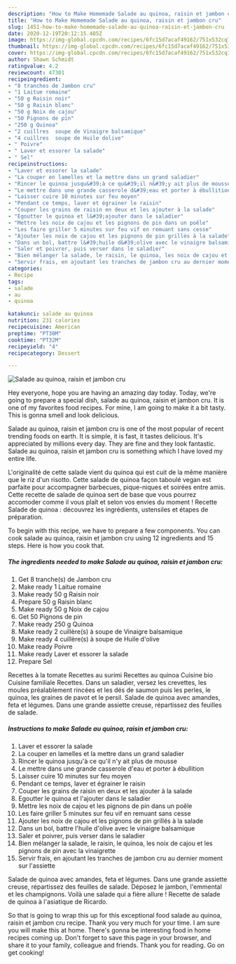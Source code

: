 ```yaml
---
description: "How to Make Homemade Salade au quinoa, raisin et jambon cru"
title: "How to Make Homemade Salade au quinoa, raisin et jambon cru"
slug: 1451-how-to-make-homemade-salade-au-quinoa-raisin-et-jambon-cru
date: 2020-12-19T20:12:15.485Z
image: https://img-global.cpcdn.com/recipes/6fc15d7acaf49162/751x532cq70/salade-au-quinoa-raisin-et-jambon-cru-photo-principale-de-la-recette.jpg
thumbnail: https://img-global.cpcdn.com/recipes/6fc15d7acaf49162/751x532cq70/salade-au-quinoa-raisin-et-jambon-cru-photo-principale-de-la-recette.jpg
cover: https://img-global.cpcdn.com/recipes/6fc15d7acaf49162/751x532cq70/salade-au-quinoa-raisin-et-jambon-cru-photo-principale-de-la-recette.jpg
author: Shawn Schmidt
ratingvalue: 4.2
reviewcount: 47301
recipeingredient:
- "8 tranches de Jambon cru"
- "1 Laitue romaine"
- "50 g Raisin noir"
- "50 g Raisin blanc"
- "50 g Noix de cajou"
- "50 Pignons de pin"
- "250 g Quinoa"
- "2 cuillres  soupe de Vinaigre balsamique"
- "4 cuillres  soupe de Huile dolive"
- " Poivre"
- " Laver et essorer la salade"
- " Sel"
recipeinstructions:
- "Laver et essorer la salade"
- "La couper en lamelles et la mettre dans un grand saladier"
- "Rincer le quinoa jusqu&#39;à ce qu&#39;il n&#39;y ait plus de mousse"
- "Le mettre dans une grande casserole d&#39;eau et porter à ébullition"
- "Laisser cuire 10 minutes sur feu moyen"
- "Pendant ce temps, laver et égrainer le raisin"
- "Couper les grains de raisin en deux et les ajouter à la salade"
- "Egoutter le quinoa et l&#39;ajouter dans le saladier"
- "Mettre les noix de cajou et les pignons de pin dans un poêle"
- "Les faire griller 5 minutes sur feu vif en remuant sans cesse"
- "Ajouter les noix de cajou et les pignons de pin grillés à la salade"
- "Dans un bol, battre l&#39;huile d&#39;olive avec le vinaigre balsamique"
- "Saler et poivrer, puis verser dans le saladier"
- "Bien mélanger la salade, le raisin, le quinoa, les noix de cajou et les pignons de pin avec la vinaigrette"
- "Servir frais, en ajoutant les tranches de jambon cru au dernier moment sur l&#39;assiette"
categories:
- Recipe
tags:
- salade
- au
- quinoa

katakunci: salade au quinoa 
nutrition: 231 calories
recipecuisine: American
preptime: "PT30M"
cooktime: "PT32M"
recipeyield: "4"
recipecategory: Dessert

---
```



![Salade au quinoa, raisin et jambon cru](https://img-global.cpcdn.com/recipes/6fc15d7acaf49162/751x532cq70/salade-au-quinoa-raisin-et-jambon-cru-photo-principale-de-la-recette.jpg)

Hey everyone, hope you are having an amazing day today. Today, we're going to prepare a special dish, salade au quinoa, raisin et jambon cru. It is one of my favorites food recipes. For mine, I am going to make it a bit tasty. This is gonna smell and look delicious.

Salade au quinoa, raisin et jambon cru is one of the most popular of recent trending foods on earth. It is simple, it is fast, it tastes delicious. It's appreciated by millions every day. They are fine and they look fantastic. Salade au quinoa, raisin et jambon cru is something which I have loved my entire life.

L&#39;originalité de cette salade vient du quinoa qui est cuit de la même manière que le riz d&#39;un risotto. Cette salade de quinoa façon taboulé vegan est parfaite pour accompagner barbecues, pique-niques et soirées entre amis. Cette recette de salade de quinoa sert de base que vous pourrez accomoder comme il vous plaît et selon vos envies du moment ! Recette Salade de quinoa : découvrez les ingrédients, ustensiles et étapes de préparation.


To begin with this recipe, we have to prepare a few components. You can cook salade au quinoa, raisin et jambon cru using 12 ingredients and 15 steps. Here is how you cook that.

<!--inarticleads1-->

##### The ingredients needed to make Salade au quinoa, raisin et jambon cru:

1. Get 8 tranche(s) de Jambon cru
1. Make ready 1 Laitue romaine
1. Make ready 50 g Raisin noir
1. Prepare 50 g Raisin blanc
1. Make ready 50 g Noix de cajou
1. Get 50 Pignons de pin
1. Make ready 250 g Quinoa
1. Make ready 2 cuillère(s) à soupe de Vinaigre balsamique
1. Make ready 4 cuillère(s) à soupe de Huile d&#39;olive
1. Make ready  Poivre
1. Make ready  Laver et essorer la salade
1. Prepare  Sel


Recettes à la tomate Recettes au surimi Recettes au quinoa Cuisine bio Cuisine familiale Recettes. Dans un saladier, versez les crevettes, les moules préalablement rincées et les dés de saumon puis les perles, le quinoa, les graines de pavot et le persil. Salade de quinoa avec amandes, feta et légumes. Dans une grande assiette creuse, répartissez des feuilles de salade. 

<!--inarticleads2-->

##### Instructions to make Salade au quinoa, raisin et jambon cru:

1. Laver et essorer la salade
1. La couper en lamelles et la mettre dans un grand saladier
1. Rincer le quinoa jusqu&#39;à ce qu&#39;il n&#39;y ait plus de mousse
1. Le mettre dans une grande casserole d&#39;eau et porter à ébullition
1. Laisser cuire 10 minutes sur feu moyen
1. Pendant ce temps, laver et égrainer le raisin
1. Couper les grains de raisin en deux et les ajouter à la salade
1. Egoutter le quinoa et l&#39;ajouter dans le saladier
1. Mettre les noix de cajou et les pignons de pin dans un poêle
1. Les faire griller 5 minutes sur feu vif en remuant sans cesse
1. Ajouter les noix de cajou et les pignons de pin grillés à la salade
1. Dans un bol, battre l&#39;huile d&#39;olive avec le vinaigre balsamique
1. Saler et poivrer, puis verser dans le saladier
1. Bien mélanger la salade, le raisin, le quinoa, les noix de cajou et les pignons de pin avec la vinaigrette
1. Servir frais, en ajoutant les tranches de jambon cru au dernier moment sur l&#39;assiette


Salade de quinoa avec amandes, feta et légumes. Dans une grande assiette creuse, répartissez des feuilles de salade. Déposez le jambon, l&#39;emmental et les champignons. Voilà une salade qui a fière allure ! Recette de salade de quinoa à l&#39;asiatique de Ricardo. 

So that is going to wrap this up for this exceptional food salade au quinoa, raisin et jambon cru recipe. Thank you very much for your time. I am sure you will make this at home. There's gonna be interesting food in home recipes coming up. Don't forget to save this page in your browser, and share it to your family, colleague and friends. Thank you for reading. Go on get cooking!

